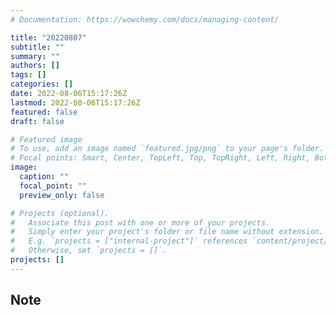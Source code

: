 ```yaml
---
# Documentation: https://wowchemy.com/docs/managing-content/

title: "20220807"
subtitle: ""
summary: ""
authors: []
tags: []
categories: []
date: 2022-08-06T15:17:26Z
lastmod: 2022-08-06T15:17:26Z
featured: false
draft: false

# Featured image
# To use, add an image named `featured.jpg/png` to your page's folder.
# Focal points: Smart, Center, TopLeft, Top, TopRight, Left, Right, BottomLeft, Bottom, BottomRight.
image:
  caption: ""
  focal_point: ""
  preview_only: false

# Projects (optional).
#   Associate this post with one or more of your projects.
#   Simply enter your project's folder or file name without extension.
#   E.g. `projects = ["internal-project"]` references `content/project/deep-learning/index.md`.
#   Otherwise, set `projects = []`.
projects: []
---
```


## Note

